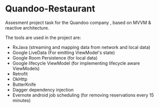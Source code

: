 # Quandoo-Restaurant
Assesment project task for the Quandoo company , based on MVVM & reactive architecture.

The tools are used in the project are:
- RxJava (streaming and mapping data from network and local data)
- Google LiveData (For emitting ViewModel's state)
- Google Room Persistence (for local data)
- Google lifecycle ViewModel (for implementing lifecycle aware ViewModels)
- Retrofit
- OkHttp
- ButterKnife
- Dagger dependency injection
- Evernote android job scheduling (for removing reservations every 15 minutes)
